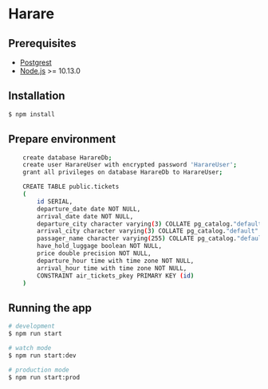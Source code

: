 # Harare 

## Prerequisites

- [Postgrest](postgrest.org)
- [Node.js](nodejs.org) >= 10.13.0

## Installation

```bash
$ npm install
```

## Prepare environment

```bash
    create database HarareDb;
    create user HarareUser with encrypted password 'HarareUser';
    grant all privileges on database HarareDb to HarareUser;

    CREATE TABLE public.tickets
    (
        id SERIAL,
        departure_date date NOT NULL,
        arrival_date date NOT NULL,
        departure_city character varying(3) COLLATE pg_catalog."default" NOT NULL,
        arrival_city character varying(3) COLLATE pg_catalog."default" NOT NULL,
        passager_name character varying(255) COLLATE pg_catalog."default" NOT NULL,
        have_hold_luggage boolean NOT NULL,
        price double precision NOT NULL,
        departure_hour time with time zone NOT NULL,
        arrival_hour time with time zone NOT NULL,
        CONSTRAINT air_tickets_pkey PRIMARY KEY (id)
    )
```

## Running the app

```bash
# development
$ npm run start

# watch mode
$ npm run start:dev

# production mode
$ npm run start:prod
```
